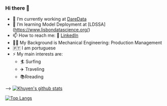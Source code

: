 ### Hi there 👋

- 🔭 I’m currently working at [DareData](https://daredata.engineering/home)
- 🌱 I’m learning Model Deployment at [LDSSA] (https://www.lisbondatascience.org/)
- 📫 How to reach me: :office: [LinkedIn](https://www.linkedin.com/in/carlos-fonseca-6b811630/)
- :mechanic: My Background is Mechanical Engineering: Production Management
- :portugal: I am portuguese
- ⚡ My main interests are:
  - :surfer: Surfing
  - :airplane: Traveling
  - :books:Rreading 
  
  
-->
[![Khuyen's github stats](https://github-readme-stats.vercel.app/api?username=ecarlosfonseca&count_private=true&show_icons=true&theme=radical&hide_rank=false)](https://github.com/anuraghazra/github-readme-stats)

[![Top Langs](https://github-readme-stats.vercel.app/api/top-langs/?username=ecarlosfonseca)](https://github.com/anuraghazra/github-readme-stats)
